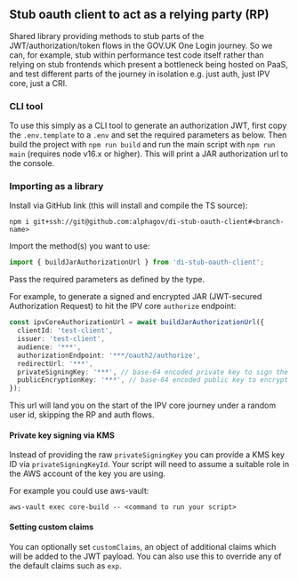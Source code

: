 ## Stub oauth client to act as a relying party (RP)

Shared library providing methods to stub parts of the JWT/authorization/token flows in the GOV.UK One Login journey.
So we can, for example, stub within performance test code itself rather than relying on stub frontends which present a bottleneck being hosted on PaaS,
and test different parts of the journey in isolation e.g. just auth, just IPV core, just a CRI.

### CLI tool

To use this simply as a CLI tool to generate an authorization JWT, first copy the `.env.template` to a `.env` and set the required parameters as below.
Then build the project with `npm run build` and run the main script with `npm run main` (requires node v16.x or higher). This will print a JAR authorization
url to the console.

### Importing as a library

Install via GitHub link (this will install and compile the TS source):
```
npm i git+ssh://git@github.com:alphagov/di-stub-oauth-client#<branch-name>
```

Import the method(s) you want to use:
```typescript
import { buildJarAuthorizationUrl } from 'di-stub-oauth-client';
```

Pass the required parameters as defined by the type.

For example, to generate a signed and encrypted JAR (JWT-secured Authorization Request) to hit the IPV core `authorize` endpoint:
```typescript
const ipvCoreAuthorizationUrl = await buildJarAuthorizationUrl({
  clientId: 'test-client',
  issuer: 'test-client',
  audience: '***',
  authorizationEndpoint: '***/oauth2/authorize',
  redirectUrl: '***',
  privateSigningKey: '***', // base-64 encoded private key to sign the JAR
  publicEncryptionKey: '***', // base-64 encoded public key to encrypt the JAR
});
```

This url will land you on the start of the IPV core journey under a random user id, skipping the RP and auth flows.

#### Private key signing via KMS

Instead of providing the raw `privateSigningKey` you can provide a KMS key ID via `privateSigningKeyId`. Your script will need to assume a suitable
role in the AWS account of the key you are using. 

For example you could use aws-vault:
```
aws-vault exec core-build -- <command to run your script>
```

#### Setting custom claims

You can optionally set `customClaims`, an object of additional claims which will be added to the JWT payload.
You can also use this to override any of the default claims such as `exp`.
